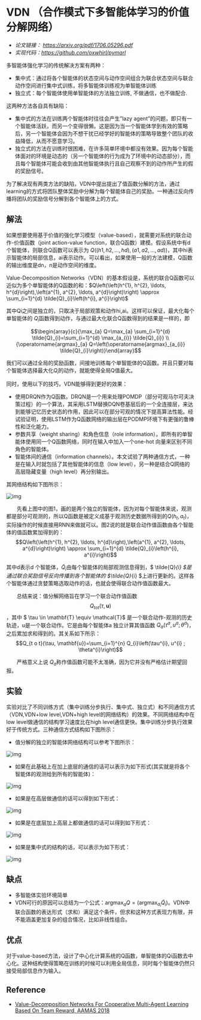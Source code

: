 # VDN （合作模式下多智能体学习的价值分解网络）

- *论文链接： https://arxiv.org/pdf/1706.05296.pdf*
- *实现代码：https://github.com/oxwhirl/pymarl*

多智能体强化学习的传统解决方案有两种：

- 集中式：通过将各个智能体的状态空间与动作空间组合为联合状态空间与联合动作空间进行集中式训练，将多智能体训练视为单智能体训练
- 独立式：每个智能体使用单智能体的方法独立训练, 不做通信，也不做配合.

这两种方法各自具有缺陷：

- 集中式的方法在训练两个智能体时往往会产生”lazy agent”的问题，即只有一个智能体活跃，而另一个变得很懒。这是因为当一个智能体学到有效的策略后，另一个智能体会因为不想干扰已经学好的智能体的策略导致整个团队的收益降低，从而不愿意学习。
- 独立式的方法在训练时很困难，在许多简单环境中都没有效果。因为每个智能体面对的环境是动态的（另一个智能体的行为成为了环境中的动态部分），而且每个智能体可能会收到由其他智能体执行且自己观察不到的动作所产生的假的奖励信号。

为了解决现有两类方法的缺陷，VDN中提出提出了值函数分解的方法，通过learning的方式将团队整体奖励中分解为每个智能体自己的奖励。一种通过反向传播将团队的奖励信号分解到各个智能体上的方式。

## 解法

如果想要使用基于价值的强化学习模型（value-based），就需要对系统的联合动作-价值函数（joint action-value function，联合Q函数）建模。假设系统中有d个智能体，则联合Q函数可以表示为 $Q((h1,h2,…,hd),(a1,a2,…,ad))$，其中hi表示智能体的局部信息，ai表示动作。可以看出，如果使用一般的方法建模，Q函数的输出维度是dn，n是动作空间的维度。

Value-Decomposition Networks（VDN）的基本假设是，系统的联合Q函数可以近似为多个单智能体的Q函数的和：$Q\left(\left(h^{1}, h^{2}, \ldots, h^{d}\right),\left(a^{1}, a^{2}, \ldots, a^{d}\right)\right) \approx \sum_{i=1}^{d} \tilde{Q}_{i}\left(h^{i}, a^{i}\right)$

其中Qi之间是独立的，只取决于局部观策和动作hi,ai。这样可以保证，最大化每个单智能体的 $Q̃_i$函数得到动作，与通过最大化联合Q函数得到的结果是一样的，即

$$\begin{array}{c}{\max_{a} Q=\max_{a} \sum_{i=1}^{d} \tilde{Q}_{i}=\sum_{i=1}^{d} \max_{a_{i}} \tilde{Q}_{i}} \\ {\operatorname{argmax}_{a} Q=\left(\operatorname{argmax}_{a_{i}} \tilde{Q}_{i}\right)}\end{array}$$

我们可以通过全局的奖励函数，间接地训练每个单智能体的Q函数。并且只要对每个智能体选择最大化$Q̃_i$的动作，就能使得全局Q值最大。

同时，使用以下的技巧，VDN能够得到更好的效果：

- 使用DRQN作为Q函数。DRQN是一个用来处理POMDP（部分可观马尔可夫决策过程）的一个算法，其采用LSTM替换DQN卷基层后的一个全连接层，来达到能够记忆历史状态的作用，因此可以在部分可观的情况下提高算法性能。经试验证明，使用LSTM作为Q函数网络的输出层在PODMP环境下有更强的鲁棒性和泛化能力。
- 参数共享（weight sharing）和角色信息（role information）。即所有的单智能体使用同一个Q函数网络，同时在输入中加入一个one-hot 向量来区别不同角色的智能体。
- 智能体间的通信（information channels）。本文试验了两种通信方式，一种是在输入时就包括了其他智能体的信息（low level），另一种是结合Q网络的高层隐藏变量（high level）再分别输出。

其网络结构如下图所示：

![img](https://img-blog.csdnimg.cn/20210527093123262.png?x-oss-process=image/watermark,type_ZmFuZ3poZW5naGVpdGk,shadow_10,text_aHR0cHM6Ly9ibG9nLmNzZG4ubmV0L3dlaXhpbl8zOTA1OTAzMQ==,size_1,color_FFFFFF,t_70#pic_center)

  先看上图中的图1，画的是两个独立的智能体，因为对每个智能体来说，观测都是部分可观测的，所以Q函数是被定义成基于观测历史数据所得到的$Q\left(h_{t}, a_{t}\right)$，实际操作的时候直接用RNN来做就可以。图2说的就是联合动作值函数由各个智能体的值函数累加得到的：$$Q\left(\left(h^{1}, h^{2}, \ldots, h^{d}\right),\left(a^{1}, a^{2}, \ldots, a^{d}\right)\right) \approx \sum_{i=1}^{d} \tilde{Q}_{i}\left(h^{i}, a^{i}\right)$$

其中d表示d 个智能体，$\tilde{Q}_{i}$由每个智能体的局部观测信息得到，$ \tilde{Q}_{i} $是通过联合奖励信号反向传播到各个智能体的 $\tilde{Q}_{i} $上进行更新的。这样各个智能体通过贪婪策略选取动作的话，也就会使得联合动作值函数最大。

  总结来说：值分解网络旨在学习一个联合动作值函数 $$Q_{t o t}(\tau, \mathbf{u})$$，其中 $ \tau \in \mathbf{T} \equiv \mathcal{T}$ 是一个联合动作-观测的历史轨迹，u是一个联合动作。它是由每个智能体a 独立计算其值函数 $Q_{a}\left(\tau^{a}, u^{a} ; \theta^{a}\right)$，之后累加求和得到的。其关系如下所示：$$Q_{t o t}(\tau, \mathbf{u})=\sum_{i=1}^{n} Q_{i}\left(\tau^{i}, u^{i} ; \theta^{i}\right)$$

  严格意义上说 $Q_{a}$称作值函数可能不太准确，因为它并没有严格估计期望回报。

## 实验

实验对比了不同训练方式（集中训练分步执行、集中式、独立式）和不同通信方式（VDN,VDN+low level,VDN+high level的网络结构）的效果。不同网络结构中在low level做通信的结构学习速度比在high level通信更快。集中训练分步执行效果好于传统方式。三种通信方式结构如下图所示：

- 值分解的独立的智能体网络结构可以参考下图所示：

![img](https://img-blog.csdnimg.cn/20210527103005830.png?x-oss-process=image/watermark,type_ZmFuZ3poZW5naGVpdGk,shadow_10,text_aHR0cHM6Ly9ibG9nLmNzZG4ubmV0L3dlaXhpbl8zOTA1OTAzMQ==,size_1,color_FFFFFF,t_70#pic_center)

- 如果在此基础上在加上底层的通信的话可以表示为如下形式(其实就是将各个智能体的观测给到所有的智能体)：

![img](https://img-blog.csdnimg.cn/20210527103111397.png?x-oss-process=image/watermark,type_ZmFuZ3poZW5naGVpdGk,shadow_10,text_aHR0cHM6Ly9ibG9nLmNzZG4ubmV0L3dlaXhpbl8zOTA1OTAzMQ==,size_1,color_FFFFFF,t_70#pic_center)

- 如果是在高层做通信的话可以得到如下形式：

![img](https://img-blog.csdnimg.cn/20210527103321579.png?x-oss-process=image/watermark,type_ZmFuZ3poZW5naGVpdGk,shadow_10,text_aHR0cHM6Ly9ibG9nLmNzZG4ubmV0L3dlaXhpbl8zOTA1OTAzMQ==,size_1,color_FFFFFF,t_70#pic_center)

- 如果是在底层加上高层上都做通信的话可以得到如下形式：

![img](https://img-blog.csdnimg.cn/20210527103702795.png?x-oss-process=image/watermark,type_ZmFuZ3poZW5naGVpdGk,shadow_10,text_aHR0cHM6Ly9ibG9nLmNzZG4ubmV0L3dlaXhpbl8zOTA1OTAzMQ==,size_1,color_FFFFFF,t_70#pic_center)

- 如果是集中式的结构的话，可以表示为如下形式：

![img](https://img-blog.csdnimg.cn/20210527103513555.png?x-oss-process=image/watermark,type_ZmFuZ3poZW5naGVpdGk,shadow_10,text_aHR0cHM6Ly9ibG9nLmNzZG4ubmV0L3dlaXhpbl8zOTA1OTAzMQ==,size_1,color_FFFFFF,t_70#pic_center)

## 缺点

- 多智能体实验环境简单
- VDN可行的原因可以总结为一个公式：$\operatorname{argmax}_{a} Q=\left(\operatorname{argmax}_{a_{i}} \tilde{Q}_{i}\right)$。VDN中联合函数的表达形式（求和）满足这个条件，但求和这种方式表现力有限，并不能涵盖更加复杂的组合情况，比如非线性组合。

## 优点

对于value-based方法，设计了中心化计算系统的Q函数，单智能体的Qi函数去中心化。这种结构使得策略在训练的时候可以利用全局信息，同时每个智能体仍然只接受局部信息作为输入。

## Reference

- [Value-Decomposition Networks For Cooperative Multi-Agent Learning Based On Team Reward, AAMAS 2018](https://arxiv.org/pdf/1706.05296.pdf)

